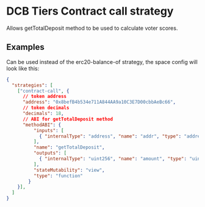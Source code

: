 # DCB Tiers Contract call strategy

Allows getTotalDeposit method to be used to calculate voter scores.

## Examples

Can be used instead of the erc20-balance-of strategy, the space config will look like this:

```JSON
{
  "strategies": [
    ["contract-call", {
      // token address
      "address": "0x8befB4b534e711A844AA9a10C3E7D00cbbAeBc66",
      // token decimals
      "decimals": 18,
      // ABI for getTotalDeposit method
      "methodABI": {
          "inputs": [
            { "internalType": "address", "name": "addr", "type": "address" }
          ],
          "name": "getTotalDeposit",
          "outputs": [
            { "internalType": "uint256", "name": "amount", "type": "uint256" }
          ],
          "stateMutability": "view",
          "type": "function"
        }
    }],
  ]
}
```
